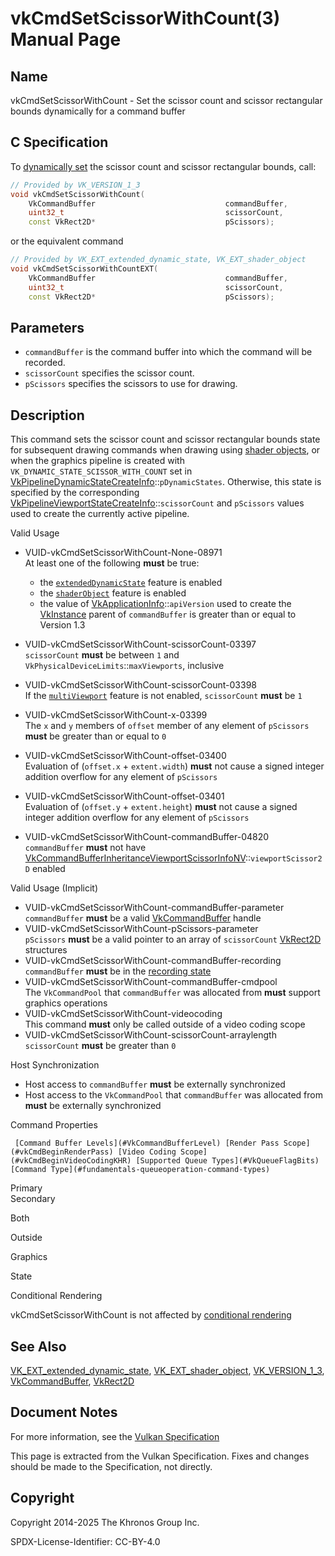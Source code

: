 # vkCmdSetScissorWithCount(3) Manual Page

## Name

vkCmdSetScissorWithCount - Set the scissor count and scissor rectangular bounds dynamically for a command buffer



## [](#_c_specification)C Specification

To [dynamically set](https://registry.khronos.org/vulkan/specs/latest/html/vkspec.html#pipelines-dynamic-state) the scissor count and scissor rectangular bounds, call:

```c++
// Provided by VK_VERSION_1_3
void vkCmdSetScissorWithCount(
    VkCommandBuffer                             commandBuffer,
    uint32_t                                    scissorCount,
    const VkRect2D*                             pScissors);
```

or the equivalent command

```c++
// Provided by VK_EXT_extended_dynamic_state, VK_EXT_shader_object
void vkCmdSetScissorWithCountEXT(
    VkCommandBuffer                             commandBuffer,
    uint32_t                                    scissorCount,
    const VkRect2D*                             pScissors);
```

## [](#_parameters)Parameters

- `commandBuffer` is the command buffer into which the command will be recorded.
- `scissorCount` specifies the scissor count.
- `pScissors` specifies the scissors to use for drawing.

## [](#_description)Description

This command sets the scissor count and scissor rectangular bounds state for subsequent drawing commands when drawing using [shader objects](https://registry.khronos.org/vulkan/specs/latest/html/vkspec.html#shaders-objects), or when the graphics pipeline is created with `VK_DYNAMIC_STATE_SCISSOR_WITH_COUNT` set in [VkPipelineDynamicStateCreateInfo](https://registry.khronos.org/vulkan/specs/latest/man/html/VkPipelineDynamicStateCreateInfo.html)::`pDynamicStates`. Otherwise, this state is specified by the corresponding [VkPipelineViewportStateCreateInfo](https://registry.khronos.org/vulkan/specs/latest/man/html/VkPipelineViewportStateCreateInfo.html)::`scissorCount` and `pScissors` values used to create the currently active pipeline.

Valid Usage

- [](#VUID-vkCmdSetScissorWithCount-None-08971)VUID-vkCmdSetScissorWithCount-None-08971  
  At least one of the following **must** be true:
  
  - the [`extendedDynamicState`](#features-extendedDynamicState) feature is enabled
  - the [`shaderObject`](#features-shaderObject) feature is enabled
  - the value of [VkApplicationInfo](https://registry.khronos.org/vulkan/specs/latest/man/html/VkApplicationInfo.html)::`apiVersion` used to create the [VkInstance](https://registry.khronos.org/vulkan/specs/latest/man/html/VkInstance.html) parent of `commandBuffer` is greater than or equal to Version 1.3
- [](#VUID-vkCmdSetScissorWithCount-scissorCount-03397)VUID-vkCmdSetScissorWithCount-scissorCount-03397  
  `scissorCount` **must** be between `1` and `VkPhysicalDeviceLimits`::`maxViewports`, inclusive
- [](#VUID-vkCmdSetScissorWithCount-scissorCount-03398)VUID-vkCmdSetScissorWithCount-scissorCount-03398  
  If the [`multiViewport`](https://registry.khronos.org/vulkan/specs/latest/html/vkspec.html#features-multiViewport) feature is not enabled, `scissorCount` **must** be `1`
- [](#VUID-vkCmdSetScissorWithCount-x-03399)VUID-vkCmdSetScissorWithCount-x-03399  
  The `x` and `y` members of `offset` member of any element of `pScissors` **must** be greater than or equal to `0`
- [](#VUID-vkCmdSetScissorWithCount-offset-03400)VUID-vkCmdSetScissorWithCount-offset-03400  
  Evaluation of (`offset.x` + `extent.width`) **must** not cause a signed integer addition overflow for any element of `pScissors`
- [](#VUID-vkCmdSetScissorWithCount-offset-03401)VUID-vkCmdSetScissorWithCount-offset-03401  
  Evaluation of (`offset.y` + `extent.height`) **must** not cause a signed integer addition overflow for any element of `pScissors`
- [](#VUID-vkCmdSetScissorWithCount-commandBuffer-04820)VUID-vkCmdSetScissorWithCount-commandBuffer-04820  
  `commandBuffer` **must** not have [VkCommandBufferInheritanceViewportScissorInfoNV](https://registry.khronos.org/vulkan/specs/latest/man/html/VkCommandBufferInheritanceViewportScissorInfoNV.html)::`viewportScissor2D` enabled

Valid Usage (Implicit)

- [](#VUID-vkCmdSetScissorWithCount-commandBuffer-parameter)VUID-vkCmdSetScissorWithCount-commandBuffer-parameter  
  `commandBuffer` **must** be a valid [VkCommandBuffer](https://registry.khronos.org/vulkan/specs/latest/man/html/VkCommandBuffer.html) handle
- [](#VUID-vkCmdSetScissorWithCount-pScissors-parameter)VUID-vkCmdSetScissorWithCount-pScissors-parameter  
  `pScissors` **must** be a valid pointer to an array of `scissorCount` [VkRect2D](https://registry.khronos.org/vulkan/specs/latest/man/html/VkRect2D.html) structures
- [](#VUID-vkCmdSetScissorWithCount-commandBuffer-recording)VUID-vkCmdSetScissorWithCount-commandBuffer-recording  
  `commandBuffer` **must** be in the [recording state](#commandbuffers-lifecycle)
- [](#VUID-vkCmdSetScissorWithCount-commandBuffer-cmdpool)VUID-vkCmdSetScissorWithCount-commandBuffer-cmdpool  
  The `VkCommandPool` that `commandBuffer` was allocated from **must** support graphics operations
- [](#VUID-vkCmdSetScissorWithCount-videocoding)VUID-vkCmdSetScissorWithCount-videocoding  
  This command **must** only be called outside of a video coding scope
- [](#VUID-vkCmdSetScissorWithCount-scissorCount-arraylength)VUID-vkCmdSetScissorWithCount-scissorCount-arraylength  
  `scissorCount` **must** be greater than `0`

Host Synchronization

- Host access to `commandBuffer` **must** be externally synchronized
- Host access to the `VkCommandPool` that `commandBuffer` was allocated from **must** be externally synchronized

Command Properties

     [Command Buffer Levels](#VkCommandBufferLevel) [Render Pass Scope](#vkCmdBeginRenderPass) [Video Coding Scope](#vkCmdBeginVideoCodingKHR) [Supported Queue Types](#VkQueueFlagBits) [Command Type](#fundamentals-queueoperation-command-types)

Primary  
Secondary

Both

Outside

Graphics

State

Conditional Rendering

vkCmdSetScissorWithCount is not affected by [conditional rendering](#drawing-conditional-rendering)

## [](#_see_also)See Also

[VK\_EXT\_extended\_dynamic\_state](https://registry.khronos.org/vulkan/specs/latest/man/html/VK_EXT_extended_dynamic_state.html), [VK\_EXT\_shader\_object](https://registry.khronos.org/vulkan/specs/latest/man/html/VK_EXT_shader_object.html), [VK\_VERSION\_1\_3](https://registry.khronos.org/vulkan/specs/latest/man/html/VK_VERSION_1_3.html), [VkCommandBuffer](https://registry.khronos.org/vulkan/specs/latest/man/html/VkCommandBuffer.html), [VkRect2D](https://registry.khronos.org/vulkan/specs/latest/man/html/VkRect2D.html)

## [](#_document_notes)Document Notes

For more information, see the [Vulkan Specification](https://registry.khronos.org/vulkan/specs/latest/html/vkspec.html#vkCmdSetScissorWithCount)

This page is extracted from the Vulkan Specification. Fixes and changes should be made to the Specification, not directly.

## [](#_copyright)Copyright

Copyright 2014-2025 The Khronos Group Inc.

SPDX-License-Identifier: CC-BY-4.0